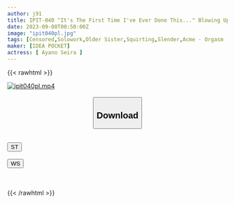 ```yaml
---
author: j91
title: IPIT-040 "It's The First Time I've Ever Done This..." Blowing Up With The First Pleasure! ! 《G-Spot Chasing Sex》 Excavation Project For Talented People Blowing Too Much! Too Live! Talented Beauty. Seira Ayano
date: 2023-09-08T00:50:00Z
image: "ipit040pl.jpg"
tags: [Censored,Solowork,Older Sister,Squirting,Slender,Acme · Orgasm	 ]
maker: [IDEA POCKET]
actress: [ Ayano Seira ]
---
```



{{< rawhtml >}}

<div class="video" data-videoid="lrbOVZXwYKu771Q">
    <a href="javascript:;">
        <img src="https://my.j91.asia/posts/ipit040pl/ipit040pl.jpg" width="WIDTH" height="HEIGHT" alt="ipit040pl.mp4" loading="lazy">
    </a>
</div>

<script type="text/javascript" src="https://j91.asia/asset/on-demand-st.js"></script>

<br>
  <link rel="stylesheet" href="https://j91.asia/asset/bs5.css">
  
  <center>
  <button class="btn btn-primary" type="button" data-bs-toggle="collapse" data-bs-target=".multi-collapse" aria-expanded="false" aria-controls="multiCollapseExample1 multiCollapseExample2"><h2>Download</h2></button></center>
</p>
<div class="row">
  <div class="col">
    <div class="collapse multi-collapse" id="multiCollapseExample1">
      <div class="card card-body">
	      	      <br>
<div class="buttons">  
<a href="https://streamtape.to/v/lrbOVZXwYKu771Q"><button class="btn-hover color-3"><i class="fa fa-download"></i> ST</button></a></div>
    </div>
  </div>
</div>
  <div class="col">
    <div class="collapse multi-collapse" id="multiCollapseExample2">
      <div class="card card-body">
	      <br>
<div class="buttons">
    <a href="https://wolfstream.tv/i2yifx4948pt"><button class="btn-hover color-9"><i class="fa fa-download"></i> WS</button></a></div>
<br><br>
      </div>
    </div>
  </div>
</div>

{{< /rawhtml >}}
